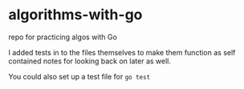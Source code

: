 # algorithms-with-go
repo for practicing algos with Go

I added tests in to the files themselves to make them function as self contained notes for looking back on later as well. 

You could also set up a test file for ```go test```
